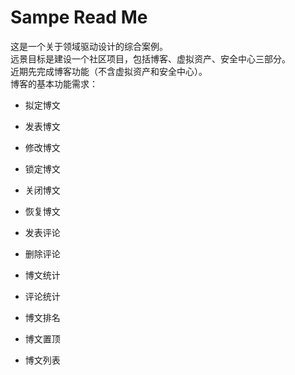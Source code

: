 # Sampe Read Me
  这是一个关于领域驱动设计的综合案例。  
  远景目标是建设一个社区项目，包括博客、虚拟资产、安全中心三部分。  
  近期先完成博客功能（不含虚拟资产和安全中心）。  
  博客的基本功能需求：
-   拟定博文
-   发表博文
-   修改博文
-   锁定博文
-   关闭博文
-   恢复博文

-   发表评论
-   删除评论

-   博文统计
-   评论统计

-   博文排名
-   博文置顶
-   博文列表
